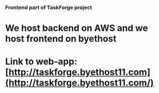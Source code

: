 ### Frontend part of TaskForge project
# We host backend on AWS and we host frontend on byethost
# Link to web-app: [http://taskforge.byethost11.com](http://taskforge.byethost11.com/)
